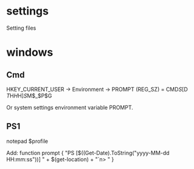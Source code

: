 # settings
Setting files

# windows
## Cmd
HKEY_CURRENT_USER -> Environment -> PROMPT (REG_SZ) = CMD$S[$D $T$H$H$H]$S$M$_$P$G

Or system settings environment variable PROMPT.

## PS1
notepad $profile

Add:
function prompt
{
  "PS [$((Get-Date).ToString("yyyy-MM-dd HH:mm:ss"))] " + $(get-location) + "`n> "
}

